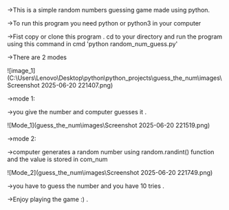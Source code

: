 ->This is a simple random numbers guessing game made using python.

->To run this program you need python or python3 in your computer

->Fist copy or clone this program . cd to your directory and run the program using this command in cmd 'python random_num_guess.py'

->There are 2 modes

![image_1](C:\Users\Lenovo\Desktop\python\python_projects\guess_the_num\images\Screenshot 2025-06-20 221407.png)

->mode 1:

->you give the number and computer guesses it .

![Mode_1](guess_the_num\images\Screenshot 2025-06-20 221519.png)

->mode 2:

->computer generates a random number using random.randint() function and the value is stored in com_num

![Mode_2](guess_the_num\images\Screenshot 2025-06-20 221749.png)

->you have to guess the number and you have 10 tries .

->Enjoy playing the game :) .
